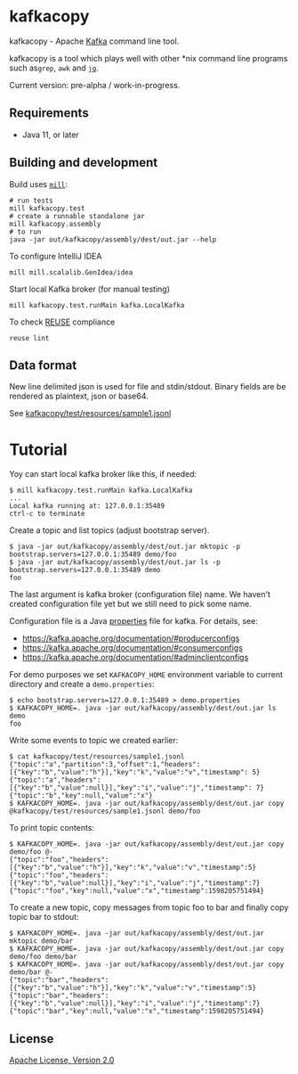 # kafkacopy

kafkacopy - Apache [Kafka](https://kafka.apache.org/) command line tool.

kafkacopy is a tool which plays well with other *nix command line programs such as`grep`, `awk` and [`jq`](https://stedolan.github.io/jq/).

Current version: pre-alpha / work-in-progress.  

## Requirements
* Java 11, or later

## Building and development

Build uses [`mill`](http://www.lihaoyi.com/mill/):
```
# run tests
mill kafkacopy.test
# create a runnable standalone jar
mill kafkacopy.assembly
# to run
java -jar out/kafkacopy/assembly/dest/out.jar --help
```
To configure IntelliJ IDEA
```
mill mill.scalalib.GenIdea/idea
```
Start local Kafka broker (for manual testing)
```
mill kafkacopy.test.runMain kafka.LocalKafka
```
To check [REUSE](https://reuse.software/) compliance
```
reuse lint
```

## Data format
New line delimited json is used for file and stdin/stdout. Binary fields are be rendered as plaintext, json or base64.

See [kafkacopy/test/resources/sample1.jsonl](./kafkacopy/test/resources/sample1.jsonl)

# Tutorial

Yoy can start local kafka broker like this, if needed:
```
$ mill kafkacopy.test.runMain kafka.LocalKafka
...
Local kafka running at: 127.0.0.1:35489
ctrl-c to terminate
```
Create a topic and list topics (adjust bootstrap server).
```
$ java -jar out/kafkacopy/assembly/dest/out.jar mktopic -p bootstrap.servers=127.0.0.1:35489 demo/foo
$ java -jar out/kafkacopy/assembly/dest/out.jar ls -p bootstrap.servers=127.0.0.1:35489 demo
foo
```
The last argument is kafka broker (configuration file) name.
We haven't created configuration file yet but we still need to pick some name.

Configuration file is a Java [properties](https://docs.oracle.com/javase/tutorial/essential/environment/properties.html) file for kafka. For details, see:
* https://kafka.apache.org/documentation/#producerconfigs
* https://kafka.apache.org/documentation/#consumerconfigs
* https://kafka.apache.org/documentation/#adminclientconfigs

For demo purposes we set `KAFKACOPY_HOME` environment variable to current directory and create a `demo.properties`:
```
$ echo bootstrap.servers=127.0.0.1:35489 > demo.properties
$ KAFKACOPY_HOME=. java -jar out/kafkacopy/assembly/dest/out.jar ls demo
foo
```
Write some events to topic we created earlier:
```
$ cat kafkacopy/test/resources/sample1.jsonl
{"topic":"a","partition":3,"offset":1,"headers":[{"key":"b","value":"h"}],"key":"k","value":"v","timestamp": 5}
{"topic":"a","headers":[{"key":"b","value":null}],"key":"i","value":"j","timestamp": 7}
{"topic":"b","key":null,"value":"x"}
$ KAFKACOPY_HOME=. java -jar out/kafkacopy/assembly/dest/out.jar copy @kafkacopy/test/resources/sample1.jsonl demo/foo
```
To print topic contents:
```
$ KAFKACOPY_HOME=. java -jar out/kafkacopy/assembly/dest/out.jar copy demo/foo @-
{"topic":"foo","headers":[{"key":"b","value":"h"}],"key":"k","value":"v","timestamp":5}
{"topic":"foo","headers":[{"key":"b","value":null}],"key":"i","value":"j","timestamp":7}
{"topic":"foo","key":null,"value":"x","timestamp":1598205751494}
```
To create a new topic, copy messages from topic foo to bar and finally copy topic bar to stdout:
```
$ KAFKACOPY_HOME=. java -jar out/kafkacopy/assembly/dest/out.jar mktopic demo/bar
$ KAFKACOPY_HOME=. java -jar out/kafkacopy/assembly/dest/out.jar copy demo/foo demo/bar
$ KAFKACOPY_HOME=. java -jar out/kafkacopy/assembly/dest/out.jar copy demo/bar @-
{"topic":"bar","headers":[{"key":"b","value":"h"}],"key":"k","value":"v","timestamp":5}
{"topic":"bar","headers":[{"key":"b","value":null}],"key":"i","value":"j","timestamp":7}
{"topic":"bar","key":null,"value":"x","timestamp":1598205751494}
```

## License
[Apache License, Version 2.0](./LICENSES/Apache-2.0.txt)
<!--
SPDX-FileCopyrightText: 2020 Juha Heljoranta <juha.heljoranta@iki.fi

SPDX-License-Identifier: Apache-2.0
-->
